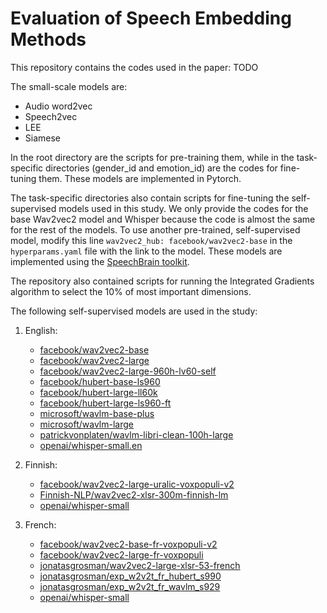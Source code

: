 # Evaluation of Speech Embedding Methods

This repository contains the codes used in the paper: TODO

The small-scale models are:

* Audio word2vec
* Speech2vec
* LEE
* Siamese

In the root directory are the scripts for pre-training them, while in the task-specific directories (gender_id and emotion_id) are the codes for fine-tuning them. These models are implemented in Pytorch.

The task-specific directories also contain scripts for fine-tuning the self-supervised models used in this study. We only provide the codes for the base Wav2vec2 model and Whisper because the code is almost the same for the rest of the models.
To use another pre-trained, self-supervised model, modify this line `wav2vec2_hub: facebook/wav2vec2-base` in the `hyperparams.yaml` file with the link to the model. These models are implemented using the [SpeechBrain toolkit](https://github.com/speechbrain/speechbrain).

The repository also contained scripts for running the Integrated Gradients algorithm to select the 10% of most important dimensions.

The following self-supervised models are used in the study:

1. English:
   * [facebook/wav2vec2-base](https://huggingface.co/facebook/wav2vec2-base)
   * [facebook/wav2vec2-large](https://huggingface.co/facebook/wav2vec2-large)
   * [facebook/wav2vec2-large-960h-lv60-self](https://huggingface.co/facebook/wav2vec2-large-960h-lv60-self)
   * [facebook/hubert-base-ls960](https://huggingface.co/facebook/hubert-base-ls960)
   * [facebook/hubert-large-ll60k](https://huggingface.co/facebook/hubert-large-ll60k)
   * [facebook/hubert-large-ls960-ft](https://huggingface.co/facebook/hubert-large-ls960-ft)
   * [microsoft/wavlm-base-plus](https://huggingface.co/microsoft/wavlm-base-plus)
   * [microsoft/wavlm-large](https://huggingface.co/microsoft/wavlm-large)
   * [patrickvonplaten/wavlm-libri-clean-100h-large](https://huggingface.co/patrickvonplaten/wavlm-libri-clean-100h-large)
   * [openai/whisper-small.en](https://huggingface.co/openai/whisper-small.en)

2. Finnish:
   * [facebook/wav2vec2-large-uralic-voxpopuli-v2](https://huggingface.co/facebook/wav2vec2-large-uralic-voxpopuli-v2)
   * [Finnish-NLP/wav2vec2-xlsr-300m-finnish-lm](https://huggingface.co/Finnish-NLP/wav2vec2-xlsr-300m-finnish-lm)
   * [openai/whisper-small](https://huggingface.co/openai/whisper-small)

3. French:
   * [facebook/wav2vec2-base-fr-voxpopuli-v2](https://huggingface.co/facebook/wav2vec2-base-fr-voxpopuli-v2)
   * [facebook/wav2vec2-large-fr-voxpopuli](https://huggingface.co/facebook/wav2vec2-large-fr-voxpopuli)
   * [jonatasgrosman/wav2vec2-large-xlsr-53-french](https://huggingface.co/jonatasgrosman/wav2vec2-large-xlsr-53-french)
   * [jonatasgrosman/exp_w2v2t_fr_hubert_s990](https://huggingface.co/jonatasgrosman/exp_w2v2t_fr_hubert_s990)
   * [jonatasgrosman/exp_w2v2t_fr_wavlm_s929](https://huggingface.co/jonatasgrosman/exp_w2v2t_fr_wavlm_s929)
   * [openai/whisper-small](https://huggingface.co/openai/whisper-small)
